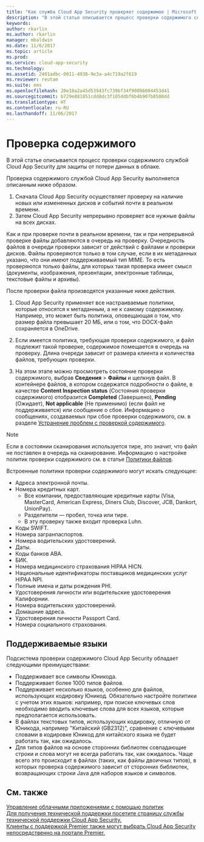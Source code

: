 ```yaml
---
title: "Как служба Cloud App Security проверяет содержимое | Microsoft Docs"
description: "В этой статье описывается процесс проверки содержимого службой Cloud App Security для защиты от потери данных в облаке."
keywords: 
author: rkarlin
ms.author: rkarlin
manager: mbaldwin
ms.date: 11/6/2017
ms.topic: article
ms.prod: 
ms.service: cloud-app-security
ms.technology: 
ms.assetid: 2401adbc-0011-4938-9e3a-a4c719a2f619
ms.reviewer: reutam
ms.suite: ems
ms.openlocfilehash: 20e18a2a45d53943fc739bf34f90806004453d41
ms.sourcegitcommit: b729e881851cdd8dc3f105ddbf6b4b907b8588dd
ms.translationtype: HT
ms.contentlocale: ru-RU
ms.lasthandoff: 11/06/2017
---
```

# <a name="content-inspection"></a>Проверка содержимого
В этой статье описывается процесс проверки содержимого службой Cloud App Security для защиты от потери данных в облаке. 


Проверка содержимого службой Cloud App Security выполняется описанным ниже образом.
1. Сначала Cloud App Security осуществляет проверку на наличие новых или измененных дисков и событий почти в реальном времени.
2. Затем Cloud App Security непрерывно проверяет все нужные файлы на всех дисках.  

Как и при проверке почти в реальном времени, так и при непрерывной проверке файлы добавляются в очередь на проверку. Очередность файлов в очереди проверки зависит от действий с файлами и проверки дисков. Файлы проверяются только в том случае, если в их метаданных указано, что они имеют поддерживаемый тип MIME. То есть проверяются только файлы, для которых такая проверка имеет смысл (документы, изображения, презентации, электронные таблицы, текстовые файлы и архивы).  

После проверки файла производятся указанные ниже действия.

1. Cloud App Security применяет все настраиваемые политики, которые относятся к метаданным, а не к самому содержимому. Например, это может быть политика, оповещающая о том, что размер файла превышает 20 МБ, или о том, что DOCX-файл сохраняется в OneDrive. 

2. Если имеется политика, требующая проверки содержимого, и файл подлежит такой проверке, содержимое помещается в очередь на проверку. Длина очереди зависит от размера клиента и количества файлов, требующих проверки. 

3. На этом этапе можно просмотреть состояние проверки содержимого, выбрав **Сведения** > **Файлы** и щелкнув файл. В контейнере файлов, в котором содержатся подробности о файле, в качестве **Content Inspection status** (Состояния проверки содержимого) отобразится **Completed** (Завершено), **Pending** (Ожидает), **Not applicable** (Не применимо) (если файл не поддерживается) или сообщение о сбое. Информацию о сообщениях, создаваемых при сбое проверки содержимого, см. в разделе [Устранение проблем с проверкой содержимого](troubleshooting-content-inspection.md).

> [!NOTE]
> Если в состоянии сканирования используется тире, это значит, что файл не поставлен в очередь на сканирование. Информацию о настройке политик проверки содержимого см. в статье [Политики файлов](data-protection-policies.md).

Встроенные политики проверки содержимого могут искать следующее:

- Адреса электронной почты. 
- Номера кредитных карт. 
  - Все компании, предоставляющие кредитные карты (Visa, MasterCard, American Express, Diners Club, Discover, JCB, Dankort, UnionPay). 
  - Разделители — пробел, точка или тире.
  - В эту проверку также входит проверка Luhn.
- Коды SWIFT.
- Номера загранпаспортов.
- Номера водительских удостоверений.
- Даты.
- Коды банков ABA.
- БИК.
- Номера медицинского страхования HIPAA HICN.
- Национальные идентификаторы поставщиков медицинских услуг HIPAA NPI.
- Полные имена и даты рождения PHI.
- Удостоверения личности или водительские удостоверения Калифорнии.
- Номера водительских удостоверений.
- Домашние адреса.
- Удостоверения личности Passport Card.
- Номера социального страхования.

## <a name="supported-languages"></a>Поддерживаемые языки

Подсистема проверки содержимого Cloud App Security обладает следующими преимуществами:
-   Поддерживает все символы Юникода.
-   Поддерживает более 1000 типов файлов.
-   Поддерживает несколько языков, особенно для файлов, использующих кодировку Юникод. Обязательно настройте политики с учетом этих языков: например, при поиске ключевых слов необходимо вводить ключевые слова для всех языков, которые предполагается использовать.
-   В файлах текстовых типов, использующих кодировку, отличную от Юникода, например "Китайский (GB2312)", сравнение с ключевыми словами в кодировке Юникод для китайского языка не будет работать так, как ожидалось.
-   Для типов файлов на основе сторонних библиотек совпадающие строки и слова могут не всегда работать так, как ожидалось. Чаще всего это происходит в файлах (таких, как файлы двоичных типов), в которых проверка содержимого зависит от сторонних библиотек, возвращающих строки Java для наборов языков и символов.



## <a name="see-also"></a>См. также  
[Управление облачными приложениями с помощью политик](control-cloud-apps-with-policies.md)   
[Для получения технической поддержки посетите страницу службы технической поддержки Cloud App Security.](http://support.microsoft.com/oas/default.aspx?prid=16031)   
[Клиенты с поддержкой Premier также могут выбрать Cloud App Security непосредственно на портале Premier.](https://premier.microsoft.com/)  
  